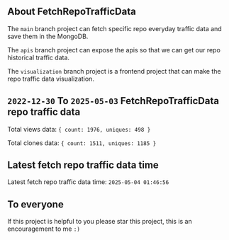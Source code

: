 ## About FetchRepoTrafficData

The `main` branch project can fetch specific repo everyday traffic data and save them in the MongoDB.

The `apis` branch project can expose the apis so that we can get our repo historical traffic data.

The `visualization` branch project is a frontend project that can make the repo traffic data visualization.

## `2022-12-30` To `2025-05-03` FetchRepoTrafficData repo traffic data

Total views data: `{ count: 1976, uniques: 498 }`

Total clones data: `{ count: 1511, uniques: 1185 }`

## Latest fetch repo traffic data time

Latest fetch repo traffic data time: `2025-05-04 01:46:56`

## To everyone

If this project is helpful to you please star this project, this is an encouragement to me `:)`



